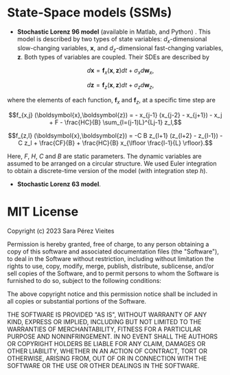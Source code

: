 # State-Space models (SSMs)

* **Stochastic Lorenz 96 model** (available in Matlab, and Python) . This model is described by two types of state 
    variables: $d_x$-dimensional slow-changing variables, $\boldsymbol{x}$, and $d_z$-dimensional fast-changing 
    variables, $\boldsymbol{z}$. Both types of variables are coupled. Their SDEs are described by
  
    $$d\boldsymbol{x} = \boldsymbol{f}_x (\boldsymbol{x},\boldsymbol{z}) dt + \sigma_x d\boldsymbol{w}_x,$$
 
    $$d\boldsymbol{z} =  \boldsymbol{f}_z (\boldsymbol{x},\boldsymbol{z}) dt + \sigma_z d\boldsymbol{w}_z,$$

 where the elements of each function, $\boldsymbol{f}_x$ and $\boldsymbol{f}_z$, at a specific time step are

  $$f_{x,j} (\boldsymbol{x},\boldsymbol{z}) = - x_{j-1} (x_{j-2} - x_{j+1}) - x_j + F - \frac{HC}{B} \sum_{l=(j-1)L}^{Lj-1} z_l,$$

  $$f_{z,l} (\boldsymbol{x},\boldsymbol{z}) = -C B z_{l+1} (z_{l+2} - z_{l-1}) - C z_l + \frac{CF}{B} + \frac{HC}{B} x_{\lfloor \frac{l-1}{L} \rfloor}.$$

  Here, $F$, $H$, $C$ and $B$ are static parameters. The dynamic variables are assumed to be arranged on a circular structure.
  We used Euler integration to obtain a discrete-time version of the model (with integration step $h$).
  

* **Stochastic Lorenz 63 model**. 


# MIT License

Copyright (c) 2023 Sara Pérez Vieites

Permission is hereby granted, free of charge, to any person obtaining a copy
of this software and associated documentation files (the "Software"), to deal
in the Software without restriction, including without limitation the rights
to use, copy, modify, merge, publish, distribute, sublicense, and/or sell
copies of the Software, and to permit persons to whom the Software is
furnished to do so, subject to the following conditions:

The above copyright notice and this permission notice shall be included in all
copies or substantial portions of the Software.

THE SOFTWARE IS PROVIDED "AS IS", WITHOUT WARRANTY OF ANY KIND, EXPRESS OR
IMPLIED, INCLUDING BUT NOT LIMITED TO THE WARRANTIES OF MERCHANTABILITY,
FITNESS FOR A PARTICULAR PURPOSE AND NONINFRINGEMENT. IN NO EVENT SHALL THE
AUTHORS OR COPYRIGHT HOLDERS BE LIABLE FOR ANY CLAIM, DAMAGES OR OTHER
LIABILITY, WHETHER IN AN ACTION OF CONTRACT, TORT OR OTHERWISE, ARISING FROM,
OUT OF OR IN CONNECTION WITH THE SOFTWARE OR THE USE OR OTHER DEALINGS IN THE
SOFTWARE.
